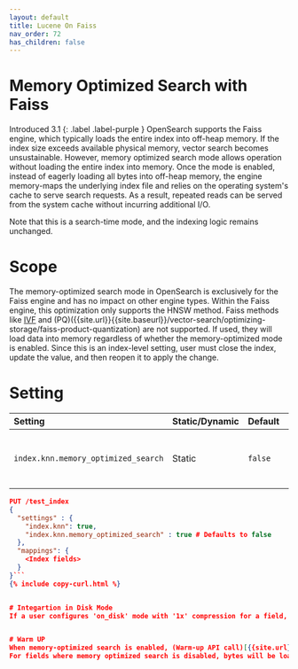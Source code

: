```yaml
---
layout: default
title: Lucene On Faiss
nav_order: 72
has_children: false
---
```



# Memory Optimized Search with Faiss
Introduced 3.1
{: .label .label-purple }
OpenSearch supports the Faiss engine, which typically loads the entire index into off-heap memory. If the index size exceeds available physical memory, vector search becomes unsustainable. However, memory optimized search mode allows operation without loading the entire index into memory.
Once the mode is enabled, instead of eagerly loading all bytes into off-heap memory, the engine memory-maps the underlying index file and relies on the operating system's cache to serve search requests. As a result, repeated reads can be served from the system cache without incurring additional I/O.

Note that this is a search-time mode, and the indexing logic remains unchanged.

# Scope
The memory-optimized search mode in OpenSearch is exclusively for the Faiss engine and has no impact on other engine types. Within the Faiss engine, this optimization only supports the HNSW method. Faiss methods like [IVF]({{site.url}}{{site.baseurl}}/field-types/supported-field-types/knn-methods-engines/#ivf-parameters) and (PQ)({{site.url}}{{site.baseurl}}/vector-search/optimizing-storage/faiss-product-quantization) are not supported. If used, they will load data into memory regardless of whether the memory-optimized mode is enabled.
Since this is an index-level setting, user must close the index, update the value, and then reopen it to apply the change.

# Setting
| Setting                                | Static/Dynamic | Default | Description                                           |
|:---------------------------------------|:---------------|:--------|:------------------------------------------------------|
| `index.knn.memory_optimized_search`    | Static | `false` | Enable memory optimized search on an index. |

```json
PUT /test_index
{
  "settings" : {
    "index.knn": true,
    "index.knn.memory_optimized_search" : true # Defaults to false
  },
  "mappings": {
    <Index fields>
  }
}```
{% include copy-curl.html %}


# Integartion in Disk Mode
If a user configures 'on_disk' mode with '1x' compression for a field, memory-optimized search will be enabled for that field, regardless of whether memory optimization is explicitly disabled at index level. For more details on memory-optimized vectos, refer to (here)[{{site.url}}{{site.baseurl}}/field-types/supported-field-types/knn-memory-optimized].


# Warm UP
When memory-optimized search is enabled, (Warm-up API call)[{{site.url}}{{site.baseurl}}/vector-search/performance-tuning-search/#warm-up-the-index] loads only the essential information needed for search operations. This step includes opening streams to the underlying Faiss index file. Consequently, searches performed after this warm-up process are expected to be faster because the system no longer needs to establish these initial streams or perform other preparatory tasks during the actual query.
For fields where memory optimized search is disabled, bytes will be loaded into off-heap memory as before.

